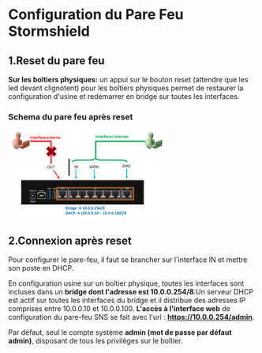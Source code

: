 # Configuration du Pare Feu Stormshield

## 1.Reset du pare feu

**Sur les boîtiers physiques:** un appui sur le bouton reset (attendre que les led devant clignotent) pour les boîtiers physiques permet de restaurer la configuration d'usine et redémarrer en bridge sur toutes les interfaces.

### Schema du pare feu après reset
 
 ![schema](PF/schema-pare-feu-apres-reset.png)

 ## 2.Connexion après reset

Pour configurer le pare-feu, il faut se brancher sur l'interface IN et mettre son poste en DHCP.

En configuration usine sur un boîtier physique, toutes les interfaces sont incluses dans un **bridge dont l'adresse est 10.0.0.254/8**.Un serveur DHCP est actif sur toutes les interfaces du bridge et il distribue des adresses IP comprises entre 10.0.0.10 et 10.0.0.100. **L'accès à l'interface web** de configuration du pare-feu SNS se fait avec l'url : **https://10.0.0.254/admin**.

Par défaut, seul le compte système **admin (mot de passe par défaut admin)**, disposant de tous les privilèges sur le boîtier.


